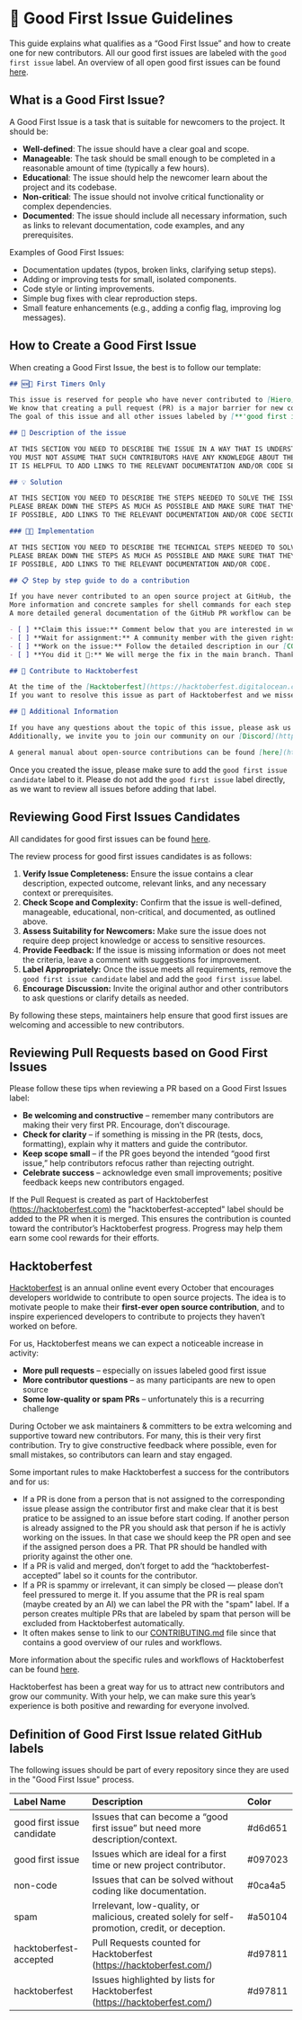# 🐣 Good First Issue Guidelines

This guide explains what qualifies as a “Good First Issue” and how to create one for new contributors.
All our good first issues are labeled with the `good first issue` label.
An overview of all open good first issues can be found [here](https://github.com/issues?q=is%3Aopen+is%3Aissue+org%3Ahiero-ledger+archived%3Afalse+label%3A%22good+first+issue%22+).

## What is a Good First Issue?

A Good First Issue is a task that is suitable for newcomers to the project. It should be:

- **Well-defined**: The issue should have a clear goal and scope.
- **Manageable**: The task should be small enough to be completed in a reasonable amount of time (typically a few hours).
- **Educational**: The issue should help the newcomer learn about the project and its codebase.
- **Non-critical**: The issue should not involve critical functionality or complex dependencies.
- **Documented**: The issue should include all necessary information, such as links to relevant documentation, code examples, and any prerequisites.

Examples of Good First Issues:

- Documentation updates (typos, broken links, clarifying setup steps).
- Adding or improving tests for small, isolated components.
- Code style or linting improvements.
- Simple bug fixes with clear reproduction steps.
- Small feature enhancements (e.g., adding a config flag, improving log messages).

## How to Create a Good First Issue

When creating a Good First Issue, the best is to follow our template:

```markdown
## 🆕🐥 First Timers Only

This issue is reserved for people who have never contributed to [Hiero](https://hiero.org) or any open source project in general.
We know that creating a pull request (PR) is a major barrier for new contributors.
The goal of this issue and all other issues labeled by [**'good first issue'**](https://github.com/issues?q=is%3Aopen+is%3Aissue+org%3Ahiero-ledger+archived%3Afalse+label%3A%22good+first+issue%22+) is to help you make your first contribution to Hiero.

## 👾 Description of the issue

AT THIS SECTION YOU NEED TO DESCRIBE THE ISSUE IN A WAY THAT IS UNDERSTANDABLE TO NEW CONTRIBUTORS.
YOU MUST NOT ASSUME THAT SUCH CONTRIBUTORS HAVE ANY KNOWLEDGE ABOUT THE CODEBASE OR HIERO.
IT IS HELPFUL TO ADD LINKS TO THE RELEVANT DOCUMENTATION AND/OR CODE SECTIONS.

## 💡 Solution

AT THIS SECTION YOU NEED TO DESCRIBE THE STEPS NEEDED TO SOLVE THE ISSUE.
PLEASE BREAK DOWN THE STEPS AS MUCH AS POSSIBLE AND MAKE SURE THAT THEY ARE EASY TO FOLLOW.
IF POSSIBLE, ADD LINKS TO THE RELEVANT DOCUMENTATION AND/OR CODE SECTIONS.

### 👩‍💻 Implementation

AT THIS SECTION YOU NEED TO DESCRIBE THE TECHNICAL STEPS NEEDED TO SOLVE THE ISSUE.
PLEASE BREAK DOWN THE STEPS AS MUCH AS POSSIBLE AND MAKE SURE THAT THEY ARE EASY TO FOLLOW.
IF POSSIBLE, ADD LINKS TO THE RELEVANT DOCUMENTATION AND/OR CODE.

## 📋 Step by step guide to do a contribution

If you have never contributed to an open source project at GitHub, the following step-by-step guide will introduce you to the workflow.
More information and concrete samples for shell commands for each step can be found in our [CONTRIBUTING.md](https://github.com/hiero-ledger/.github/blob/main/CONTRIBUTING.md) file.
A more detailed general documentation of the GitHub PR workflow can be found [here](https://github.com/firstcontributions/first-contributions/blob/master/README.md).

- [ ] **Claim this issue:** Comment below that you are interested in working on the issue
- [ ] **Wait for assignment:** A community member with the given rights will add you as an assignee of the issue
- [ ] **Work on the issue:** Follow the detailed description in our [CONTRIBUTING.md](https://github.com/hiero-ledger/.github/blob/main/CONTRIBUTING.md) file.
- [ ] **You did it 🎉:** We will merge the fix in the main branch. Thanks for being part of the Hiero community as an open-source contributor ❤️

## 🎉 Contribute to Hacktoberfest

At the time of the [Hacktoberfest](https://hacktoberfest.digitalocean.com) event we try to mark all PRs that solve any good first issue with the `hacktoberfest-accepted` label.
If you want to resolve this issue as part of Hacktoberfest and we missed adding the label, simply add a comment to the issue or PR, and we will add it.

## 🤔 Additional Information

If you have any questions about the topic of this issue, please ask us directly by adding a comment below.
Additionally, we invite you to join our community on our [Discord](https://discord.gg/kEnnmB9A) server or attend our [public community calls](https://zoom-lfx.platform.linuxfoundation.org/meetings/hiero?view=week).

A general manual about open-source contributions can be found [here](https://github.com/firstcontributions/first-contributions/blob/master/README.md).
```

Once you created the issue, please make sure to add the `good first issue candidate` label to it.
Please do not add the `good first issue` label directly, as we want to review all issues before adding that label.

## Reviewing Good First Issues Candidates

All candidates for good first issues can be found [here](https://github.com/issues?q=is%3Aopen%20is%3Aissue%20org%3Ahiero-ledger%20archived%3Afalse%20label%3A%22good%20first%20issue%20candidate%22).

The review process for good first issues candidates is as follows:

1. **Verify Issue Completeness:** Ensure the issue contains a clear description, expected outcome, relevant links, and any necessary context or prerequisites.
2. **Check Scope and Complexity:** Confirm that the issue is well-defined, manageable, educational, non-critical, and documented, as outlined above.
3. **Assess Suitability for Newcomers:** Make sure the issue does not require deep project knowledge or access to sensitive resources.
4. **Provide Feedback:** If the issue is missing information or does not meet the criteria, leave a comment with suggestions for improvement.
5. **Label Appropriately:** Once the issue meets all requirements, remove the `good first issue candidate` label and add the `good first issue` label.
6. **Encourage Discussion:** Invite the original author and other contributors to ask questions or clarify details as needed.

By following these steps, maintainers help ensure that good first issues are welcoming and accessible to new contributors.

## Reviewing Pull Requests based on Good First Issues

Please follow these tips when reviewing a PR based on a Good First Issues label:

- **Be welcoming and constructive** – remember many contributors are making their very first PR. Encourage, don’t discourage.
- **Check for clarity** – if something is missing in the PR (tests, docs, formatting), explain why it matters and guide the contributor.
- **Keep scope small** – if the PR goes beyond the intended “good first issue,” help contributors refocus rather than rejecting outright.
- **Celebrate success** – acknowledge even small improvements; positive feedback keeps new contributors engaged.

If the Pull Request is created as part of Hacktoberfest (https://hacktoberfest.com) the "hacktoberfest-accepted" label should be added to the PR when it is merged.
This ensures the contribution is counted toward the contributor’s Hacktoberfest progress. 
Progress may help them earn some cool rewards for their efforts.

## Hacktoberfest

[Hacktoberfest](https://hacktoberfest.com) is an annual online event every October that encourages developers worldwide to contribute to open source projects.
The idea is to motivate people to make their **first-ever open source contribution**, and to inspire experienced developers to contribute to projects they haven’t worked on before.

For us, Hacktoberfest means we can expect a noticeable increase in activity:

- **More pull requests** – especially on issues labeled good first issue
- **More contributor questions** – as many participants are new to open source
- **Some low-quality or spam PRs** – unfortunately this is a recurring challenge

During October we ask maintainers & committers to be extra welcoming and supportive toward new contributors.
For many, this is their very first contribution.
Try to give constructive feedback where possible, even for small mistakes, so contributors can learn and stay engaged.

Some important rules to make Hacktoberfest a success for the contributors and for us:

- If a PR is done from a person that is not assigned to the corresponding issue please assign the contributor first and make clear that it is best pratice to be assigned to an issue before start coding.
  If another person is already assigned to the PR you should ask that person if he is activly working on the issues.
  In that case we should keep the PR open and see if the assigned person does a PR.
  That PR should be handled with priority against the other one.
- If a PR is valid and merged, don’t forget to add the “hacktoberfest-accepted” label so it counts for the contributor.
- If a PR is spammy or irrelevant, it can simply be closed — please don’t feel pressured to merge it.
  If you assume that the PR is real spam (maybe created by an AI) we can label the PR with the "spam" label.
  If a person creates multiple PRs that are labeled by spam that person will be excluded from Hacktoberfest automatically.
- It often makes sense to link to our [CONTRIBUTING.md](https://github.com/hiero-ledger/.github/blob/main/CONTRIBUTING.md) file since that contains a good overview of our rules and workflows.

More information about the specific rules and workflows of Hacktoberfest can be found [here](https://hacktoberfest.com/participation/).

Hacktoberfest has been a great way for us to attract new contributors and grow our community.
With your help, we can make sure this year’s experience is both positive and rewarding for everyone involved.

## Definition of Good First Issue related GitHub labels

The following issues should be part of every repository since they are used in the "Good First Issue" process.

| Label Name | Description | Color |
| :--- | :--- | :--- |
| good first issue candidate | Issues that can become a “good first issue” but need more description/context. | #d6d651 |
| good first issue | Issues which are ideal for a first time or new project contributor. | #097023 |
| non-code | Issues that can be solved without coding like documentation. | #0ca4a5 |
| spam | Irrelevant, low-quality, or malicious, created solely for self-promotion, credit, or deception. | #a50104 |
| hacktoberfest-accepted | Pull Requests counted for Hacktoberfest (https://hacktoberfest.com/) | #d97811 |
| hacktoberfest | Issues highlighted by lists for Hacktoberfest (https://hacktoberfest.com/) | #d97811 |

